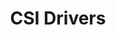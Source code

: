 ---
title: "CSI Drivers"
linkTitle: "CSI Drivers"
description: Deployment of Dell CSI Drivers using helm
weight: 1
---
